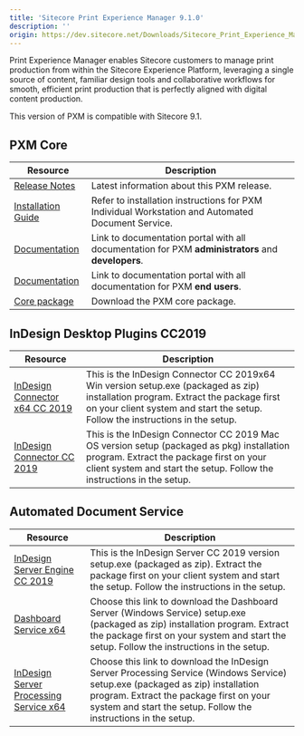 ```yaml
---
title: 'Sitecore Print Experience Manager 9.1.0'
description: ''
origin: https://dev.sitecore.net/Downloads/Sitecore_Print_Experience_Manager/91/Sitecore_Print_Experience_Manager_910.aspx
---
```


Print Experience Manager enables Sitecore customers to manage print production from within the Sitecore Experience Platform, leveraging a single source of content, familiar design tools and collaborative workflows for smooth, efficient print production that is perfectly aligned with digital content production.

  <Alert variant='warning' mb={4}>
    <AlertIcon />
    This version of PXM is compatible with Sitecore 9.1.
  </Alert>


## PXM Core

| Resource                                                                                                                                                                                                                        | Description                                                                                        |
| ------------------------------------------------------------------------------------------------------------------------------------------------------------------------------------------------------------------------------- | -------------------------------------------------------------------------------------------------- |
| [Release Notes](/downloads/Sitecore_Print_Experience_Manager/91/Sitecore_Print_Experience_Manager_910/Release_Notes)                                                                                                            | Latest information about this PXM release.                                                         |
| [Installation Guide](https://scdp.blob.core.windows.net/downloads/Sitecore%20Print%20Experience%20Manager/91/Sitecore%20Print%20Experience%20Manager%20910/Secure/PXM%20Server_Installation%20_Guide_SC9.1.pdf)                 | Refer to installation instructions for PXM Individual Workstation and Automated Document Service.  |
| [Documentation](https://doc.sitecore.com/developers/print-experience-manager/en/index-en.html)                                                                                                                                  | Link to documentation portal with all documentation for PXM **administrators** and **developers**. |
| [Documentation](https://doc.sitecore.com/users/print-experience-manager/en/index-en.html)                                                                                                                                       | Link to documentation portal with all documentation for PXM **end users**.                         |
| [Core package](https://scdp.blob.core.windows.net/downloads/Sitecore%20Print%20Experience%20Manager/91/Sitecore%20Print%20Experience%20Manager%20910/Secure/Sitecore%20Print%20Experience%20Manager%209.1.0%20rev.%2000018.zip) | Download the PXM core package.                                                                     |

## InDesign Desktop Plugins CC2019

| Resource                                                                                                                                                                                                                                 | Description                                                                                                                                                                                                        |
| ---------------------------------------------------------------------------------------------------------------------------------------------------------------------------------------------------------------------------------------- | ------------------------------------------------------------------------------------------------------------------------------------------------------------------------------------------------------------------ |
| [InDesign Connector x64 CC 2019](https://scdp.blob.core.windows.net/downloads/Sitecore%20Print%20Experience%20Manager/91/Sitecore%20Print%20Experience%20Manager%20910/Secure/IDConnectorSetup_x64%20CC2019%209.1.0%20rev.%20190917.msi) | This is the InDesign Connector CC 2019x64 Win version setup.exe (packaged as zip) installation program. Extract the package first on your client system and start the setup. Follow the instructions in the setup. |
| [InDesign Connector CC 2019](https://scdp.blob.core.windows.net/downloads/Sitecore%20Print%20Experience%20Manager/91/Sitecore%20Print%20Experience%20Manager%20910/Secure/IDConnectorSetup%20CC2019%209.1.0%20rev.%20190917.pkg)         | This is the InDesign Connector CC 2019 Mac OS version setup (packaged as pkg) installation program. Extract the package first on your client system and start the setup. Follow the instructions in the setup.     |

## Automated Document Service

| Resource                                                                                                                                                                                                                                              | Description                                                                                                                                                                                                                                 |
| ----------------------------------------------------------------------------------------------------------------------------------------------------------------------------------------------------------------------------------------------------- | ------------------------------------------------------------------------------------------------------------------------------------------------------------------------------------------------------------------------------------------- |
| [InDesign Server Engine CC 2019](https://scdp.blob.core.windows.net/downloads/Sitecore%20Print%20Experience%20Manager/91/Sitecore%20Print%20Experience%20Manager%20910/Secure/IDSEngineSetup_x64%20CC2019%209.1.0%20rev.%20190917.msi)                | This is the InDesign Server CC 2019 version setup.exe (packaged as zip). Extract the package first on your client system and start the setup. Follow the instructions in the setup.                                                         |
| [Dashboard Service x64](https://scdp.blob.core.windows.net/downloads/Sitecore%20Print%20Experience%20Manager/91/Sitecore%20Print%20Experience%20Manager%20910/Secure/PrintStudioDashboardServerSetup_x64%209.1.0%20rev.%2000018.msi)                  | Choose this link to download the Dashboard Server (Windows Service) setup.exe (packaged as zip) installation program. Extract the package first on your system and start the setup. Follow the instructions in the setup.                   |
| [InDesign Server Processing Service x64](https://scdp.blob.core.windows.net/downloads/Sitecore%20Print%20Experience%20Manager/91/Sitecore%20Print%20Experience%20Manager%20910/Secure/PrintStudioInDesignServiceSetup_x64%209.1.0%20rev.%2000018.msi) | Choose this link to download the InDesign Server Processing Service (Windows Service) setup.exe (packaged as zip) installation program. Extract the package first on your system and start the setup. Follow the instructions in the setup. |
